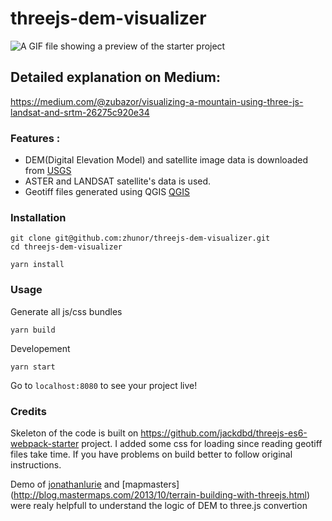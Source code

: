 # threejs-dem-visualizer

![A GIF file showing a preview of the starter project](https://github.com/zhunor/threejs-dem-visualizer/blob/master/preview.gif "Mouth Ağrı, modeled from USGS's digital elevation model and satellite image data")


## Detailed explanation on Medium: 
https://medium.com/@zubazor/visualizing-a-mountain-using-three-js-landsat-and-srtm-26275c920e34

### Features :

* DEM(Digital Elevation Model) and satellite image data is downloaded from [USGS](https://earthexplorer.usgs.gov/) 
* ASTER and LANDSAT satellite's data is used.
* Geotiff files generated using QGIS [QGIS](https://qgis.org/tr/site/)

 
### Installation

```
git clone git@github.com:zhunor/threejs-dem-visualizer.git
cd threejs-dem-visualizer

yarn install
```

### Usage

Generate all js/css bundles

```
yarn build
```

Developement

```
yarn start
```


Go to `localhost:8080` to see your project live!


### Credits

Skeleton of the code is built on https://github.com/jackdbd/threejs-es6-webpack-starter project. I added some css for loading since reading geotiff files take time. If you have problems on build better to follow original instructions.

Demo of [jonathanlurie](https://github.com/jonathanlurie/ThreejsDEM) and [mapmasters] (http://blog.mastermaps.com/2013/10/terrain-building-with-threejs.html) were realy helpfull to understand the logic of DEM to three.js convertion


